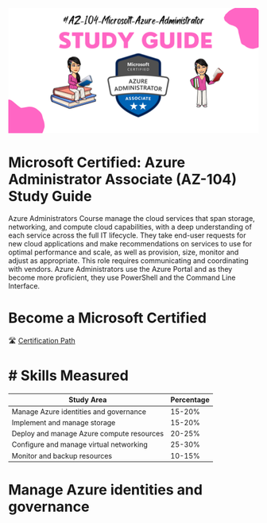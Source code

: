 <p align='center'>
      <img align="center"><img src="https://github.com/RobinaMirbahar/AZ-104-Microsoft-Azure-Administrator/blob/main/Images/AdminBanner.png">
</p>


# Microsoft Certified: Azure Administrator Associate (AZ-104) Study Guide
Azure Administrators Course manage the cloud services that span storage, networking, and compute cloud capabilities, with a deep understanding of each service across the full IT lifecycle. They take end-user requests for new cloud applications and make recommendations on services to use for optimal performance and scale, as well as provision, size, monitor and adjust as appropriate. This role requires communicating and coordinating with vendors. Azure Administrators use the Azure Portal and as they become more proficient, they use PowerShell and the Command Line Interface.

#  Become a Microsoft Certified 

🛣️ [Certification Path ](https://www.aka.ms/TrainCertPoster)

# # Skills Measured

| Study Area            | Percentage                                                              |
| ----------------- | ------------------------------------------------------------------ |
| Manage Azure identities and governance |15-20% |
| Implement and manage storage |15-20%|
| Deploy and manage Azure compute resources |20-25% |
| Configure and manage virtual networking |25-30%|
| Monitor and backup resources |10-15%|


 
 # Manage Azure identities and governance
  





